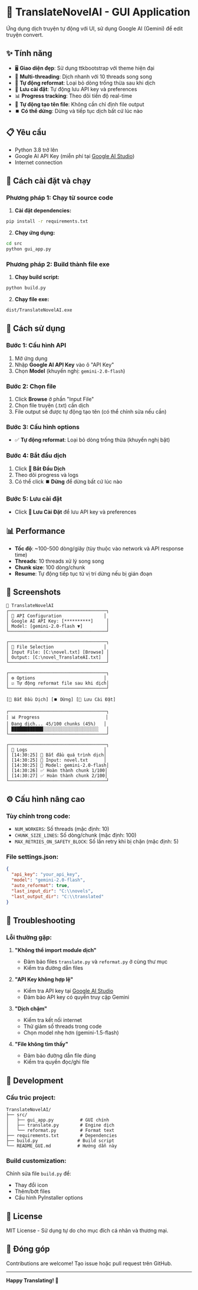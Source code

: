 # 🤖 TranslateNovelAI - GUI Application

Ứng dụng dịch truyện tự động với UI, sử dụng Google AI (Gemini) để edit truyện convert.

## ✨ Tính năng

- 🖥️ **Giao diện đẹp**: Sử dụng ttkbootstrap với theme hiện đại
- 🚀 **Multi-threading**: Dịch nhanh với 10 threads song song
- 📝 **Tự động reformat**: Loại bỏ dòng trống thừa sau khi dịch
- 💾 **Lưu cài đặt**: Tự động lưu API key và preferences
- 📊 **Progress tracking**: Theo dõi tiến độ real-time
- 📁 **Tự động tạo tên file**: Không cần chỉ định file output
- ⏹️ **Có thể dừng**: Dừng và tiếp tục dịch bất cứ lúc nào

## 📋 Yêu cầu

- Python 3.8 trở lên
- Google AI API Key (miễn phí tại [Google AI Studio](https://aistudio.google.com/))
- Internet connection

## 🚀 Cách cài đặt và chạy

### Phương pháp 1: Chạy từ source code

1. **Cài đặt dependencies:**
```bash
pip install -r requirements.txt
```

2. **Chạy ứng dụng:**
```bash
cd src
python gui_app.py
```

### Phương pháp 2: Build thành file exe

1. **Chạy build script:**
```bash
python build.py
```

2. **Chạy file exe:**
```bash
dist/TranslateNovelAI.exe
```

## 🎯 Cách sử dụng

### Bước 1: Cấu hình API
1. Mở ứng dụng
2. Nhập **Google AI API Key** vào ô "API Key"
3. Chọn **Model** (khuyến nghị: `gemini-2.0-flash`)

### Bước 2: Chọn file
1. Click **Browse** ở phần "Input File"
2. Chọn file truyện (.txt) cần dịch
3. File output sẽ được tự động tạo tên (có thể chỉnh sửa nếu cần)

### Bước 3: Cấu hình options
- ✅ **Tự động reformat**: Loại bỏ dòng trống thừa (khuyến nghị bật)

### Bước 4: Bắt đầu dịch
1. Click **🚀 Bắt Đầu Dịch**
2. Theo dõi progress và logs
3. Có thể click **⏹️ Dừng** để dừng bất cứ lúc nào

### Bước 5: Lưu cài đặt
- Click **💾 Lưu Cài Đặt** để lưu API key và preferences

## 📊 Performance

- **Tốc độ**: ~100-500 dòng/giây (tùy thuộc vào network và API response time)
- **Threads**: 10 threads xử lý song song
- **Chunk size**: 100 dòng/chunk
- **Resume**: Tự động tiếp tục từ vị trí dừng nếu bị gián đoạn

## 🎨 Screenshots

```
🤖 TranslateNovelAI
┌─────────────────────────────────────┐
│ 🔑 API Configuration                │
│ Google AI API Key: [**********]     │
│ Model: [gemini-2.0-flash ▼]         │
└─────────────────────────────────────┘

┌─────────────────────────────────────┐
│ 📁 File Selection                   │
│ Input File: [C:\novel.txt] [Browse] │
│ Output: [C:\novel_TranslateAI.txt]  │
└─────────────────────────────────────┘

┌─────────────────────────────────────┐
│ ⚙️ Options                          │
│ ☑ Tự động reformat file sau khi dịch│
└─────────────────────────────────────┘

[🚀 Bắt Đầu Dịch] [⏹️ Dừng] [💾 Lưu Cài Đặt]

┌─────────────────────────────────────┐
│ 📊 Progress                         │
│ Đang dịch... 45/100 chunks (45%)   │
│ ████████████░░░░░░░░░░░░░░░░░░░░░   │
└─────────────────────────────────────┘

┌─────────────────────────────────────┐
│ 📝 Logs                             │
│ [14:30:25] 🚀 Bắt đầu quá trình dịch│
│ [14:30:25] 📁 Input: novel.txt      │
│ [14:30:25] 🤖 Model: gemini-2.0-flash│
│ [14:30:26] ✅ Hoàn thành chunk 1/100│
│ [14:30:27] ✅ Hoàn thành chunk 2/100│
└─────────────────────────────────────┘
```

## ⚙️ Cấu hình nâng cao

### Tùy chỉnh trong code:
- `NUM_WORKERS`: Số threads (mặc định: 10)
- `CHUNK_SIZE_LINES`: Số dòng/chunk (mặc định: 100)
- `MAX_RETRIES_ON_SAFETY_BLOCK`: Số lần retry khi bị chặn (mặc định: 5)

### File settings.json:
```json
{
  "api_key": "your_api_key",
  "model": "gemini-2.0-flash",
  "auto_reformat": true,
  "last_input_dir": "C:\\novels",
  "last_output_dir": "C:\\translated"
}
```

## 🐛 Troubleshooting

### Lỗi thường gặp:

1. **"Không thể import module dịch"**
   - Đảm bảo files `translate.py` và `reformat.py` ở cùng thư mục
   - Kiểm tra đường dẫn files

2. **"API Key không hợp lệ"**
   - Kiểm tra API key tại [Google AI Studio](https://aistudio.google.com/)
   - Đảm bảo API key có quyền truy cập Gemini

3. **"Dịch chậm"**
   - Kiểm tra kết nối internet
   - Thử giảm số threads trong code
   - Chọn model nhẹ hơn (gemini-1.5-flash)

4. **"File không tìm thấy"**
   - Đảm bảo đường dẫn file đúng
   - Kiểm tra quyền đọc/ghi file

## 🔧 Development

### Cấu trúc project:
```
TranslateNovelAI/
├── src/
│   ├── gui_app.py          # GUI chính
│   ├── translate.py        # Engine dịch
│   └── reformat.py         # Format text
├── requirements.txt        # Dependencies
├── build.py               # Build script
└── README_GUI.md          # Hướng dẫn này
```

### Build customization:
Chỉnh sửa file `build.py` để:
- Thay đổi icon
- Thêm/bớt files
- Cấu hình PyInstaller options

## 📄 License

MIT License - Sử dụng tự do cho mục đích cá nhân và thương mại.

## 🤝 Đóng góp

Contributions are welcome! Tạo issue hoặc pull request trên GitHub.

---

**Happy Translating! 🎉** 
